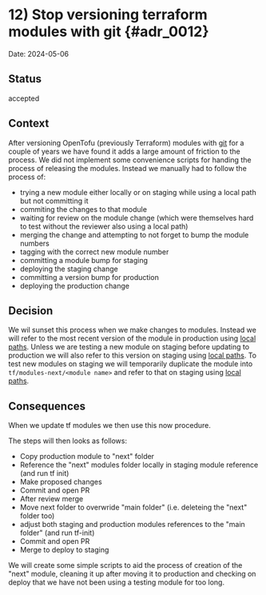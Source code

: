 # 12) Stop versioning terraform modules with git {#adr_0012}

Date: 2024-05-06

## Status

accepted

## Context
After versioning OpenTofu (previously Terraform) modules with [git](https://www.terraform.io/language/modules/sources#generic-git-repository) for a couple of years we have found it adds a large amount of friction to the process. We did not implement some convenience scripts for handing the process of releasing the modules. Instead we manually had to follow the process of:
- trying a new module either locally or on staging while using a local path but not committing it
- commiting the changes to that module
- waiting for review on the module change (which were themselves hard to test without the reviewer also using a local path)
- merging the change and attempting to not forget to bump the module numbers
- tagging with the correct new module number
- committing a module bump for staging
- deploying the staging change
- committing a version bump for production
- deploying the production change

## Decision
We wil sunset this process when we make changes to modules. Instead we will refer to the most recent version of the module in production using [local paths](https://www.terraform.io/language/modules/sources#local-paths).
Unless we are testing a new module on staging before updating to production we will also refer to this version on staging using [local paths](https://www.terraform.io/language/modules/sources#local-paths).
To test new modules on staging we will temporarily duplicate the module into `tf/modules-next/<module name>` and refer to that on staging using [local paths](https://www.terraform.io/language/modules/sources#local-paths).

## Consequences
When we update tf modules we then use this now procedure.

The steps will then looks as follows:
- Copy production module to "next" folder
- Reference the "next" modules folder locally in staging module reference (and run tf init)
- Make proposed changes
- Commit and open PR
- After review merge
- Move next folder to overwride "main folder" (i.e. deleteing the "next" folder too)
- adjust both staging and production modules references to the "main folder" (and run tf-init)
- Commit and open PR
- Merge to deploy to staging 

We will create some simple scripts to aid the process of creation of the "next" module, cleaning it up after moving it to production and checking on deploy that we have not been using a testing module for too long.


